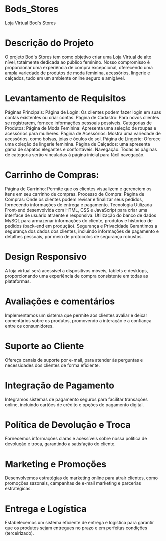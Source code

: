 # Bods_Stores
Loja Virtual Bod's Stores

# Descrição do Projeto
O projeto Bod's Stores tem como objetivo criar uma Loja Virtual de alto nível, totalmente dedicada ao público feminino. Nosso compromisso é proporcionar uma experiência de compra excepcional, oferecendo uma ampla variedade de produtos de moda feminina, acessórios, lingerie e calçados, tudo em um ambiente online seguro e amigável.

# Levantamento de Requisitos
Páginas Principais: Página de Login: Os clientes podem fazer login em suas contas existentes ou criar contas. Página de Cadastro: Para novos clientes se registrarem, fornece informações pessoais possíveis. Categorias de Produtos: Página de Moda Feminina: Apresenta uma seleção de roupas e acessórios para mulheres. Página de Acessórios: Mostra uma variedade de acessórios, como bolsas, joias e óculos de sol. Página de Lingerie: Oferece uma coleção de lingerie feminina. Página de Calçados: uma apresenta gama de sapatos elegantes e confortáveis. Navegação: Todas as páginas de categoria serão vinculadas à página inicial para fácil navegação.

# Carrinho de Compras:
Página de Carrinho: Permite que os clientes visualizem e gerenciem os itens em seu carrinho de compras. Processo de Compra: Página de Compras: Onde os clientes podem revisar e finalizar seus pedidos, fornecendo informações de entrega e pagamento. Tecnologia Utilizada Front-end desenvolvida com HTML, CSS e JavaScript para criar uma interface de usuário atraente e responsiva. Utilização do banco de dados MySQL para armazenar informações do cliente, produtos e histórico de pedidos (back-end em produção). Segurança e Privacidade Garantimos a segurança dos dados dos clientes, incluindo informações de pagamento e detalhes pessoais, por meio de protocolos de segurança robustos.

# Design Responsivo
A loja virtual será acessível a dispositivos móveis, tablets e desktops, proporcionando uma experiência de compra consistente em todas as plataformas.

# Avaliações e comentários
Implementamos um sistema que permite aos clientes avaliar e deixar comentários sobre os produtos, promovendo a interação e a confiança entre os consumidores.

# Suporte ao Cliente
Ofereça canais de suporte por e-mail, para atender às perguntas e necessidades dos clientes de forma eficiente.

# Integração de Pagamento
Integramos sistemas de pagamento seguros para facilitar transações online, incluindo cartões de crédito e opções de pagamento digital.

# Política de Devolução e Troca
Fornecemos informações claras e acessíveis sobre nossa política de devolução e troca, garantindo a satisfação do cliente.

# Marketing e Promoções
Desenvolvemos estratégias de marketing online para atrair clientes, como promoções sazonais, campanhas de e-mail marketing e parcerias estratégicas.

# Entrega e Logística
Estabelecemos um sistema eficiente de entrega e logística para garantir que os produtos sejam entregues no prazo e em perfeitas condições (terceirizado).


